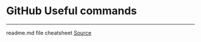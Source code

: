 # GitHub Useful commands
--------
readme.md file cheatsheet [Source](https://github.com/adam-p/markdown-here/wiki/Markdown-Cheatsheet)
